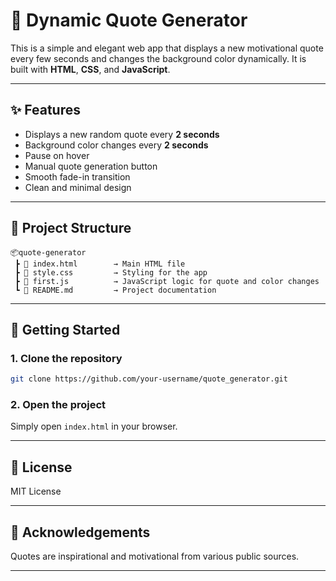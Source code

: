 # 🌟 Dynamic Quote Generator

This is a simple and elegant web app that displays a new motivational quote every few seconds and changes the background color dynamically. It is built with **HTML**, **CSS**, and **JavaScript**.

---

## ✨ Features

- Displays a new random quote every **2 seconds**
- Background color changes every **2 seconds**
- Pause on hover
- Manual quote generation button
- Smooth fade-in transition
- Clean and minimal design

---

## 📁 Project Structure

```
📦quote-generator
 ┣ 📄 index.html        → Main HTML file
 ┣ 📄 style.css         → Styling for the app
 ┣ 📄 first.js          → JavaScript logic for quote and color changes
 ┗ 📄 README.md         → Project documentation
```

---

## 🚀 Getting Started

### 1. Clone the repository
```bash
git clone https://github.com/your-username/quote_generator.git
```

### 2. Open the project
Simply open `index.html` in your browser.

---

## 📜 License

MIT License

---

## 🙌 Acknowledgements

Quotes are inspirational and motivational from various public sources.

---
